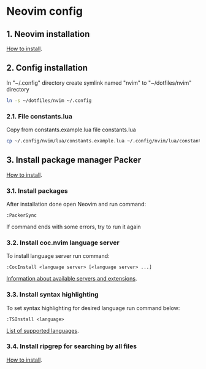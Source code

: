 # Neovim config

## 1. Neovim installation

[How to install](https://github.com/neovim/neovim/wiki/Installing-Neovim).

## 2. Config installation

In "\~/.config" directory create symlink named "nvim" to "~/dotfiles/nvim" directory

```sh
ln -s ~/dotfiles/nvim ~/.config
```

### 2.1. File constants.lua

Copy from constants.example.lua file constants.lua

```sh
cp ~/.config/nvim/lua/constants.example.lua ~/.config/nvim/lua/constants.lua
```

## 3. Install package manager Packer

[How to install](https://github.com/wbthomason/packer.nvim#quickstart).

### 3.1. Install packages

After installation done open Neovim and run command:

```
:PackerSync
```

If command ends with some errors, try to run it again

### 3.2. Install coc.nvim language server

To install language server run command:

```
:CocInstall <language server> [<language server> ...]
```

[Information about available servers and extensions](https://github.com/neoclide/coc.nvim/wiki/Insntall-coc.nvim#install-extensions-for-programming-languages-you-use-daily).

### 3.3. Install syntax highlighting

To set syntax highlighting for desired language run command below:

```
:TSInstall <language>
```

[List of supported languages](https://github.com/nvim-treesitter/nvim-treesitter#supported-languages).

### 3.4. Install ripgrep for searching by all files

[How to install](https://github.com/BurntSushi/ripgrep#installation).
